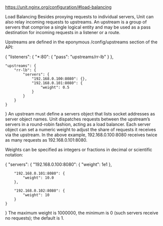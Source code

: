 https://unit.nginx.org/configuration/#load-balancing

Load Balancing
Besides proxying requests to individual servers, Unit can also relay incoming requests to upstreams. An upstream is a group of servers that comprise a single logical entity and may be used as a pass destination for incoming requests in a listener or a route.

Upstreams are defined in the eponymous /config/upstreams section of the API:

{
    "listeners": {
        "*:80": {
            "pass": "upstreams/rr-lb"
        }
    },

    "upstreams": {
        "rr-lb": {
            "servers": {
                "192.168.0.100:8080": {},
                "192.168.0.101:8080": {
                    "weight": 0.5
                }
            }
        }
    }
}
An upstream must define a servers object that lists socket addresses as server object names. Unit dispatches requests between the upstream’s servers in a round-robin fashion, acting as a load balancer. Each server object can set a numeric weight to adjust the share of requests it receives via the upstream. In the above example, 192.168.0.100:8080 receives twice as many requests as 192.168.0.101:8080.

Weights can be specified as integers or fractions in decimal or scientific notation:

{
    "servers": {
        "192.168.0.100:8080": {
            "weight": 1e1
        },

        "192.168.0.101:8080": {
            "weight": 10.0
        },

        "192.168.0.102:8080": {
            "weight": 10
        }
    }
}
The maximum weight is 1000000, the minimum is 0 (such servers receive no requests); the default is 1.


